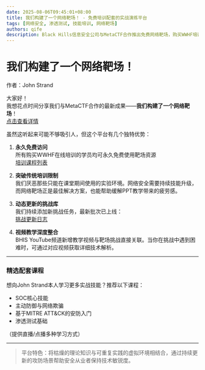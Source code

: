 ```yaml
---
date: 2025-08-06T09:45:01+08:00
title: 我们构建了一个网络靶场！ - 免费培训配套的实战演练平台
tags: [网络安全, 渗透测试, 技能培训, 网络靶场]
authors: qife
description: Black Hills信息安全公司与MetaCTF合作推出免费网络靶场，购买WWHF培训即可获得永久访问权限。该平台持续更新挑战题库，并配套BHIS YouTube频道教学视频，实现理论实践深度结合。
---
```


# 我们构建了一个网络靶场！

作者：John Strand  

大家好！  
我想花点时间分享我们与MetaCTF合作的最新成果——**我们构建了一个网络靶场**！  
[点击查看详情](https://www.blackhillsinfosec.com/services/cyber-range/)

虽然这听起来可能不够吸引人，但这个平台有几个独特优势：  

1. **永久免费访问**  
   所有购买WWHF在线培训的学员均可永久免费使用靶场资源  
   [培训课程列表](https://wildwesthackinfest.com/deadwood/training/)  

2. **突破传统培训限制**  
   我们厌恶那些只能在课堂期间使用的实验环境。网络安全需要持续技能升级，而网络靶场正是最佳解决方案，也能帮助缓解PPT教学带来的疲劳感。  

3. **动态更新的挑战库**  
   我们持续添加新挑战任务，最新批次已上线：  
   [挑战更新日志](https://www.blackhillsinfosec.com/services/cyber-range/cyber-range-updates/)  

4. **视频教学深度整合**  
   BHIS YouTube频道新增教学视频与靶场挑战直接关联。当你在挑战中遇到困难时，可通过对应视频获取详细技术解析。  

---

### 精选配套课程  
想向John Strand本人学习更多实战技能？推荐以下课程：  
- SOC核心技能  
- 主动防御与网络欺骗  
- 基于MITRE ATT&CK的安防入门  
- 渗透测试基础  

（提供直播/点播多种学习方式）  

---

> 平台特色：将枯燥的理论知识与可重复实践的虚拟环境相结合，通过持续更新的攻防场景帮助安全从业者保持技术敏锐度。